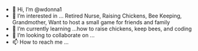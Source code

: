 - 👋 Hi, I’m @wdonna1
- 👀 I’m interested in ... Retired Nurse, Raising Chickens, Bee Keeping, Grandmother, Want to host a small game for friends and family
- 🌱 I’m currently learning ...how to raise chickens, keep bees, and coding
- 💞️ I’m looking to collaborate on ...
- 📫 How to reach me ...

<!---
wdonna1/wdonna1 is a ✨ special ✨ repository because its `README.md` (this file) appears on your GitHub profile.
You can click the Preview link to take a look at your changes.
--->
